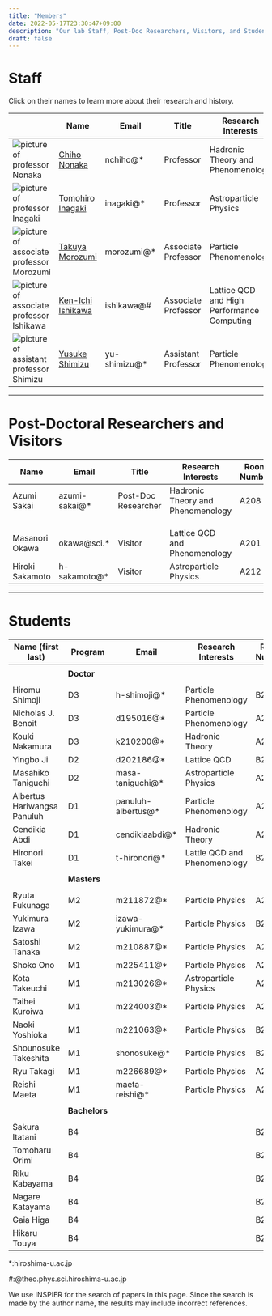```yaml
---
title: "Members"
date: 2022-05-17T23:30:47+09:00
description: "Our lab Staff, Post-Doc Researchers, Visitors, and Students"
draft: false
---
```


# Staff
Click on their names to learn more about their research and history.

| | Name | Email | Title | Research Interests | Room Number | Papers |
| --- | ---- | ---- | ---- | ---- | ---- | ---- |
| ![picture of professor Nonaka](imgs/staff/nonaka.JPG "memberimg") | [Chiho Nonaka](https://seeds.office.hiroshima-u.ac.jp/profile/en.d02aa0cf7fd0bf59520e17560c007669.html) | nchiho@* | Professor | Hadronic Theory and Phenomenology | A204 | [Inspire](https://inspirehep.net/search?p=a+chiho+nonaka) |
| ![picture of professor Inagaki](imgs/staff/inagaki2_2009.JPG "memberimg") | [Tomohiro Inagaki](https://home.hiroshima-u.ac.jp/inagaki/) | inagaki@*| Professor | Astroparticle Physics | Media Center | [Inspire](https://inspirehep.net/search?p=a+tomohiro+inagaki) |
| ![picture of associate professor Morozumi](imgs/staff/morozumi.JPG "memberimg") | [Takuya Morozumi](members/morozumi) | morozumi@* | Associate Professor | Particle Phenomenology | A202 | [Inspire](https://inspirehep.net/search?p=a+t.+morozumi) |
| ![picture of associate professor Ishikawa](imgs/staff/ishikawa_20210104.JPG "memberimg") | [Ken-Ichi Ishikawa](members/ishikawa) | ishikawa@# | Associate Professor | Lattice QCD and High Performance Computing | A203 | [Inspire](https://inspirehep.net/search?p=a+k.+i.+ishikawa) |
| ![picture of assistant professor Shimizu](imgs/staff/YusukeShimizu_trim.jpg "memberimg") | [Yusuke Shimizu](members/shimizu) | yu-shimizu@* | Assistant Professor | Particle Phenomenology | A201 | [Inspire](https://inspirehep.net/search?p=a+Yusuke.Shimizu.1) |

---

# Post-Doctoral Researchers and Visitors
| Name            | Email         | Title               | Research Interests                | Room Number | Papers |
|-----------------|---------------|---------------------|-----------------------------------|-------------| ------ |
| Azumi Sakai     | azumi-sakai@* | Post-Doc Researcher | Hadronic Theory and Phenomenology | A208        | [Inspire](https://inspirehep.net/search?p=a+A.Sakai.4) |
|   |  |  |  | | |
|   |  |  |  | | |
|   |  |  |  | | |
| Masanori Okawa  | okawa@sci.*   | Visitor             | Lattice QCD and Phenomenology | A201        | [Inspire](https://inspirehep.net/search?p=a+m.+okawa) |
| Hiroki Sakamoto | h-sakamoto@*  | Visitor             | Astroparticle Physics         | A212        | [Inspire](https://inspirehep.net/search?p=a+H.Sakamoto.4) |

---

# Students
| Name (first last)                        | Program | Email       | Research Interests     | Room Number | Papers  |
|-----------------------------|-------|-------------|------------------------|-------------|---------|
|   |  |  |  | | |
|   | **Doctor**  |  |  | | |
|   |  |  |  | | |
| Hiromu Shimoji              | D3    | h-shimoji@* | Particle Phenomenology | B201        | [Inspire](https://inspirehep.net/search?p=a+Hiromu+Shimoji)  |
| Nicholas J. Benoit          | D3    | d195016@*   | Particle Phenomenology | A201        | [Inspire](https://inspirehep.net/search?p=a+N.J.Benoit.1) |
| Kouki Nakamura              | D3    | k210200@*   | Hadronic Theory        | A212        | [Inspire](https://inspirehep.net/search?p=a+K.Nakamura.1) |
| Yingbo Ji                   | D2    | d202186@*   | Lattice QCD            | B201        |   |
| Masahiko Taniguchi          | D2    | masa-taniguchi@* | Astroparticle Physics  | A212        |  [Inspire](https://inspirehep.net/search?p=a+M.Taniguchi.1) |
| Albertus Hariwangsa Panuluh | D1    | panuluh-albertus@* | Particle Phenomenology | A208        | [ORCID]( https://orcid.org/0000-0003-1393-5713) |
| Cendikia Abdi               | D1    | cendikiaabdi@* | Hadronic Theory        | A212        |   |
| Hironori Takei              | D1    |  t-hironori@* | Lattle QCD and Phenomenology | B201        |   |
|   |  |  |  | | |
|   | **Masters**  |  |  | | |
|   |  |  |  | | |
| Ryuta Fukunaga              | M2    | m211872@* | Particle Physics | A212        |   |
| Yukimura Izawa              | M2    | izawa-yukimura@* | Particle Physics | B201        |   |
| Satoshi Tanaka              | M2    | m210887@* | Particle Physics | A208        |   |
| Shoko Ono                   | M1    | m225411@* | Particle Physics | A212        |   |
| Kota Takeuchi               | M1    | m213026@* | Astroparticle Physics | A212        |   |
| Taihei Kuroiwa              | M1    | m224003@* | Particle Physics | A212        |   |
| Naoki Yoshioka              | M1    | m221063@* | Particle Physics | B201        |   |
| Shounosuke Takeshita        | M1    | shonosuke@* | Particle Physics | B201        |   |
| Ryu Takagi                  | M1    | m226689@* | Particle Physics | A212        |   |
| Reishi Maeta                | M1    | maeta-reishi@* | Particle Physics | A212        |   |
|   |  |  |  | | |
|   | **Bachelors** |  |  | | |
|   |  |  |  | | |
| Sakura Itatani              | B4    |             |                        | B201        |   |
| Tomoharu Orimi              | B4    |             |                        | B201        |   |
| Riku Kabayama               | B4    |             |                        | B201        |   |
| Nagare Katayama             | B4    |             |                        | B201        |   |
| Gaia Higa                   | B4    |             |                        | B201        |   |
| Hikaru Touya                | B4    |             |                        | B201        |   |

*:hiroshima-u.ac.jp

#:@theo.phys.sci.hiroshima-u.ac.jp

We use INSPIER for the search of papers in this page.
Since the search is made by the author name, the results may include incorrect references.
